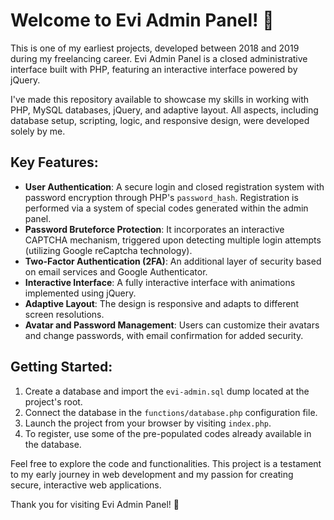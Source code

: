# Welcome to Evi Admin Panel! 🚀

This is one of my earliest projects, developed between 2018 and 2019 during my freelancing career. Evi Admin Panel is a closed administrative interface built with PHP, featuring an interactive interface powered by jQuery.

I've made this repository available to showcase my skills in working with PHP, MySQL databases, jQuery, and adaptive layout. All aspects, including database setup, scripting, logic, and responsive design, were developed solely by me.

## Key Features:

- **User Authentication**: A secure login and closed registration system with password encryption through PHP's `password_hash`. Registration is performed via a system of special codes generated within the admin panel.
- **Password Bruteforce Protection**: It incorporates an interactive CAPTCHA mechanism, triggered upon detecting multiple login attempts (utilizing Google reCaptcha technology).
- **Two-Factor Authentication (2FA)**: An additional layer of security based on email services and Google Authenticator.
- **Interactive Interface**: A fully interactive interface with animations implemented using jQuery.
- **Adaptive Layout**: The design is responsive and adapts to different screen resolutions.
- **Avatar and Password Management**: Users can customize their avatars and change passwords, with email confirmation for added security.

## Getting Started:

1. Create a database and import the `evi-admin.sql` dump located at the project's root.
2. Connect the database in the `functions/database.php` configuration file.
3. Launch the project from your browser by visiting `index.php`.
4. To register, use some of the pre-populated codes already available in the database.

Feel free to explore the code and functionalities. This project is a testament to my early journey in web development and my passion for creating secure, interactive web applications.

Thank you for visiting Evi Admin Panel! 🌟
